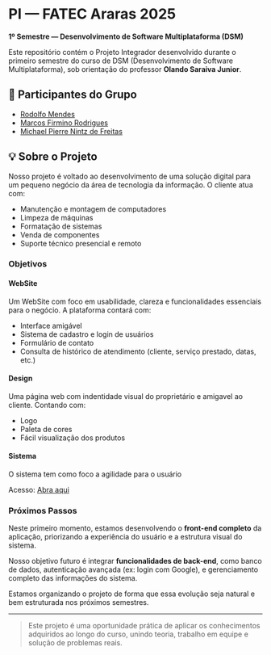 # PI — FATEC Araras 2025  
**1º Semestre — Desenvolvimento de Software Multiplataforma (DSM)**

Este repositório contém o Projeto Integrador desenvolvido durante o primeiro semestre do curso de DSM (Desenvolvimento de Software Multiplataforma), sob orientação do professor **Olando Saraiva Junior**.

## 👥 Participantes do Grupo

- [Rodolfo Mendes](https://github.com/RodolfoMendes94)
- [Marcos Firmino Rodrigues](https://github.com/marcos22-s)  
- [Michael Pierre Nintz de Freitas](https://github.com/MichaelDeFreitas)

## 💡 Sobre o Projeto

Nosso projeto é voltado ao desenvolvimento de uma solução digital para um pequeno negócio da área de tecnologia da informação. O cliente atua com:

- Manutenção e montagem de computadores
- Limpeza de máquinas
- Formatação de sistemas
- Venda de componentes
- Suporte técnico presencial e remoto

### Objetivos
#### WebSite
Um WebSite com foco em usabilidade, clareza e funcionalidades essenciais para o negócio. A plataforma contará com:

- Interface amigável
- Sistema de cadastro e login de usuários
- Formulário de contato
- Consulta de histórico de atendimento (cliente, serviço prestado, datas, etc.)

#### Design

  Uma página web com indentidade visual do proprietário e amigavel ao cliente. Contando com:

  - Logo 
  - Paleta de cores
  - Fácil visualização dos produtos

#### Sistema
O sistema tem como foco a agilidade para o usuário

Acesso: [Abra aqui](https://www.figma.com/proto/YlNR82DQRsyjfpU4IzFCWx/SISTEMA_LM_INFORM%C3%81TICA?node-id=0-1&t=xu5bgcHd9IXNTx8I-1)

### Próximos Passos

Neste primeiro momento, estamos desenvolvendo o **front-end completo** da aplicação, priorizando a experiência do usuário e a estrutura visual do sistema.

Nosso objetivo futuro é integrar **funcionalidades de back-end**, como banco de dados, autenticação avançada (ex: login com Google), e gerenciamento completo das informações do sistema.

Estamos organizando o projeto de forma que essa evolução seja natural e bem estruturada nos próximos semestres.

---

> Este projeto é uma oportunidade prática de aplicar os conhecimentos adquiridos ao longo do curso, unindo teoria, trabalho em equipe e solução de problemas reais.

